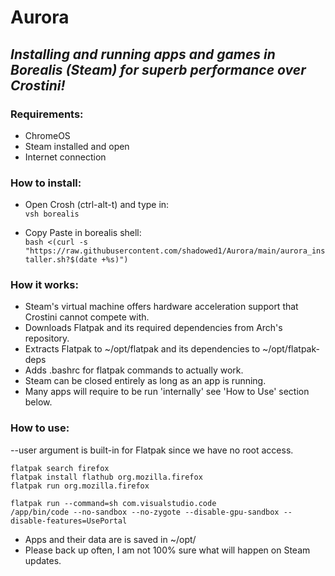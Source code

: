 # Aurora

## *Installing and running apps and games in Borealis (Steam) for superb performance over Crostini!*

### Requirements: 

- ChromeOS
- Steam installed and open
- Internet connection

### How to install:

- Open Crosh (ctrl-alt-t) and type in: <br>
`vsh borealis`

- Copy Paste in borealis shell: <br>
`bash <(curl -s "https://raw.githubusercontent.com/shadowed1/Aurora/main/aurora_installer.sh?$(date +%s)")`


### How it works:

- Steam's virtual machine offers hardware acceleration support that Crostini cannot compete with. 
- Downloads Flatpak and its required dependencies from Arch's repository.
- Extracts Flatpak to ~/opt/flatpak and its dependencies to ~/opt/flatpak-deps
- Adds .bashrc for flatpak commands to actually work.
- Steam can be closed entirely as long as an app is running.
- Many apps will require to be run 'internally' see 'How to Use' section below.

### How to use:

--user argument is built-in for Flatpak since we have no root access.
  
`flatpak search firefox` <br>
`flatpak install flathub org.mozilla.firefox` <br>
`flatpak run org.mozilla.firefox` <br>

`flatpak run --command=sh com.visualstudio.code` <br>
`/app/bin/code --no-sandbox --no-zygote --disable-gpu-sandbox --disable-features=UsePortal` <br>

- Apps and their data are is saved in ~/opt/
- Please back up often, I am not 100% sure what will happen on Steam updates.  
